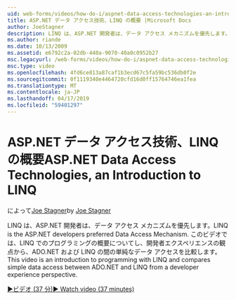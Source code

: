 ```yaml
---
uid: web-forms/videos/how-do-i/aspnet-data-access-technologies-an-introduction-to-linq
title: ASP.NET データ アクセス技術、LINQ の概要 |Microsoft Docs
author: JoeStagner
description: LINQ は、ASP.NET 開発者は、データ アクセス メカニズムを優先します。 このビデオでは、LINQ でのプログラミングの概要についてし、単純なデータ アクセス betwee を比較しています.
ms.author: riande
ms.date: 10/13/2009
ms.assetid: e6792c2a-02db-440a-9070-40a0c0952b27
msc.legacyurl: /web-forms/videos/how-do-i/aspnet-data-access-technologies-an-introduction-to-linq
msc.type: video
ms.openlocfilehash: 4fd6ce813a87caf1b3ecd67c5fa59bc536db0f2e
ms.sourcegitcommit: 0f1119340e4464720cfd16d0ff15764746ea1fea
ms.translationtype: MT
ms.contentlocale: ja-JP
ms.lasthandoff: 04/17/2019
ms.locfileid: "59401297"
---
```

# <a name="aspnet-data-access-technologies-an-introduction-to-linq"></a><span data-ttu-id="d8b56-104">ASP.NET データ アクセス技術、LINQ の概要</span><span class="sxs-lookup"><span data-stu-id="d8b56-104">ASP.NET Data Access Technologies, an Introduction to LINQ</span></span>

<span data-ttu-id="d8b56-105">によって[Joe Stagner](https://github.com/JoeStagner)</span><span class="sxs-lookup"><span data-stu-id="d8b56-105">by [Joe Stagner](https://github.com/JoeStagner)</span></span>

<span data-ttu-id="d8b56-106">LINQ は、ASP.NET 開発者は、データ アクセス メカニズムを優先します。</span><span class="sxs-lookup"><span data-stu-id="d8b56-106">LINQ is the ASP.NET developers preferred Data Access Mechanism.</span></span> <span data-ttu-id="d8b56-107">このビデオでは、LINQ でのプログラミングの概要についてし、開発者エクスペリエンスの観点から、ADO.NET および LINQ の間の単純なデータ アクセスを比較します。</span><span class="sxs-lookup"><span data-stu-id="d8b56-107">This video is an introduction to programming with LINQ and compares simple data access between ADO.NET and LINQ from a developer experience perspective.</span></span>

[<span data-ttu-id="d8b56-108">&#9654;ビデオ (37 分)</span><span class="sxs-lookup"><span data-stu-id="d8b56-108">&#9654; Watch video (37 minutes)</span></span>](https://channel9.msdn.com/Blogs/ASP-NET-Site-Videos/aspnet-data-access-technologies-an-introduction-to-linq)
